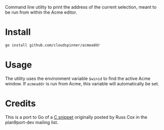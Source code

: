 Command line utility to print the address of the current selection, meant to be run from within the Acme editor.

# Install

```bash
go install github.com/cloudspinner/acmeaddr
```

# Usage

The utility uses the environment variable `$winid` to find the active Acme window.
If `acmeaddr` is run from Acme, this variable will automatically be set.

# Credits

This is a port to Go of a [C snippet](https://groups.google.com/g/plan9port-dev/c/u-Lb1Ds1DBg/m/5kyOGSdsgPoJ) originally posted by Russ Cox in the plan9port-dev mailing list.